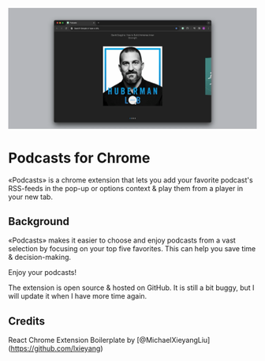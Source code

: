 ![Title](src/assets/img/podcastspreview.png?raw=true "Title")

# Podcasts for Chrome

«Podcasts» is a chrome extension that lets you add your favorite podcast's RSS-feeds in the pop-up or options context & play them from a player in your new tab.

## Background

«Podcasts» makes it easier to choose and enjoy podcasts from a vast selection by focusing on your top five favorites. This can help you save time & decision-making.

Enjoy your podcasts!

The extension is open source & hosted on GitHub. It is still a bit buggy, but I will update it when I have more time again.

## Credits

React Chrome Extension Boilerplate by [@MichaelXieyangLiu] (https://github.com/lxieyang)
